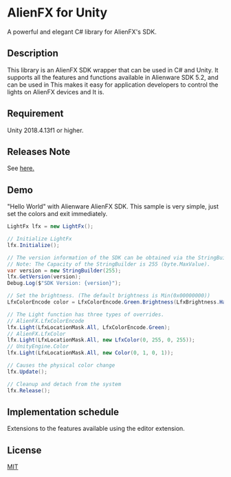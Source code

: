 # AlienFX for Unity

A powerful and elegant C# library for AlienFX's SDK.

## Description

This library is an AlienFX SDK wrapper that can be used in C# and Unity. It supports all the features and functions available in Alienware SDK 5.2, and can be used in This makes it easy for application developers to control the lights on AlienFX devices and It is.

## Requirement
Unity 2018.4.13f1 or higher.

## Releases Note
See [here.](https://github.com/aiczk/AlienFX_for_Unity/releases)

## Demo

"Hello World" with Alienware AlienFX SDK.
This sample is very simple, just set the colors and exit immediately.
```C#
LightFx lfx = new LightFx();

// Initialize LightFx
lfx.Initialize();

// The version information of the SDK can be obtained via the StringBuilder.
// Note: The Capacity of the StringBuilder is 255 (byte.MaxValue).
var version = new StringBuilder(255);  
lfx.GetVersion(version);
Debug.Log($"SDK Version: {version}");

// Set the brightness. (The default brightness is Min(0x00000000))
LfxColorEncode color = LfxColorEncode.Green.Brightness(LfxBrightness.Half);

// The Light function has three types of overrides.
// AlienFX.LfxColorEncode
lfx.Light(LfxLocationMask.All, LfxColorEncode.Green);
// AlienFX.LfxColor
lfx.Light(LfxLocationMask.All, new LfxColor(0, 255, 0, 255));
// UnityEngine.Color
lfx.Light(LfxLocationMask.All, new Color(0, 1, 0, 1));

// Causes the physical color change
lfx.Update();

// Cleanup and detach from the system
lfx.Release();
```

## Implementation schedule
Extensions to the features available using the editor extension.


##  License
[MIT](https://github.com/aiczk/AlienFX_for_Unity/blob/master/license.txt)